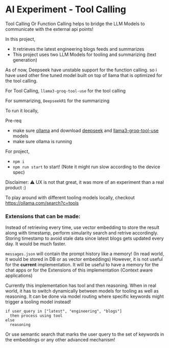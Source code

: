 # AI Experiment - Tool Calling

Tool Calling Or Function Calling helps to bridge the LLM Models to communicate with the external api points!

In this project,

- It retrieves the latest engineering blogs feeds and summarizes
- This project uses two LLM Models for tooling and summarizing (text generation)

As of now, Deepseek have unstable support for the function calling. so i have used other fine tuned model built on top of llama that is optimized for the tool calling.

For Tool Calling,
`llama3-groq-tool-use` for the tool calling

For summarizing,
`DeepseekR1` for the summarizing

To run it locally,

Pre-req

- make sure [ollama](https://ollama.com/) and download [deepseek](https://ollama.com/library/deepseek-r1:1.5b) and [llama3-groq-tool-use](https://ollama.com/library/llama3-groq-tool-use) models
- make sure ollama is running

For project,

- `npm i`
- `npm run start` to start! (Note it might run slow according to the device spec)

Disclaimer: ⚠️ UX is not that great, it was more of an experiment than a real product :)

To play around with different tooling models locally, checkout https://ollama.com/search?c=tools

### Extensions that can be made:

Instead of retrieving every time, use vector embedding to store the result along with timestamp, perform simularity search and retrive accordingly.
Storing timestamp to avoid stale data since latest blogs gets updated every day.
It would be much faster.

`messages.json` will contain the prompt history like a memory! (In read world, it would be stored in DB or as vector embeddings)
However, it is not useful for the **current** implementation. It will be useful to have a memory for the chat apps or for the Extensions of this implementation (Context aware applications)

Currently this implementation has tool and then reasoning. When in real world, it has to switch dynamically between models for tooling as well as reasoning.
It can be done via model routing where specific keywords might trigger a tooling model instead!

```
if user_query in ["latest", "engineering", "blogs"]
  then process using tool
else
  reasoning
```

Or use semantic search that marks the user query to the set of keywords in the embeddings or any other advanced mechanism!
